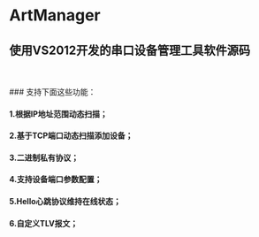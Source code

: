 # ArtManager <br>
## 使用VS2012开发的串口设备管理工具软件源码
<br>
<br>
### 支持下面这些功能：<br>

#### 1.根据IP地址范围动态扫描；
#### 2.基于TCP端口动态扫描添加设备；
#### 3.二进制私有协议；
#### 4.支持设备端口参数配置；
#### 5.Hello心跳协议维持在线状态；
#### 6.自定义TLV报文；


